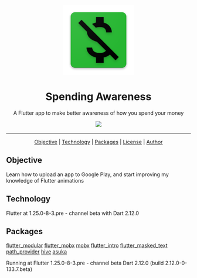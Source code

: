 <div align="center">
    <img src="android/app/src/main/res/mipmap-xxxhdpi/ic_launcher.png"/>
</div>


<h1 align="center">Spending Awareness</h1>
<p align="center">A Flutter app to make better awareness of how you spend your money</p>

<div align="center">
    <img src="https://img.shields.io/badge/progress-complete-green"/>
</div>

<hr/>
    <p align="center">
        <a href="#objective">Objective</a> | 
        <a href="#technology">Technology</a> | 
        <a href="#packages">Packages</a> | 
        <a href="#license">License</a> | 
        <a href="#author">Author</a>
   </p>

   <p id="#objective">
        <h2>Objective</h2>
        <p>Learn how to upload an app to Google Play, and start improving my knowledge of Flutter animations</p>
   </p>

   <p id="#technology">
        <h2>Technology</h2>
        <p>Flutter at 1.25.0-8-3.pre - channel beta with Dart 2.12.0</p>
   </p>

   <p>
        <div id="#packages">
            <h2>Packages</h2>
            <a href="https://pub.dev/packages/flutter_modular">flutter_modular</a>
            <a href="https://pub.dev/packages/flutter_mobx">flutter_mobx</a>
            <a href="https://pub.dev/packages/mobx">mobx</a>
            <a href="https://pub.dev/packages/flutter_intro">flutter_intro</a>
            <a href="https://pub.dev/packages/flutter_masked_text">flutter_masked_text</a>
            <a href="https://pub.dev/packages/path_provider">path_provider</a>
            <a href="https://pub.dev/packages/hive">hive</a>
            <a href="https://pub.dev/packages/asuka">asuka</a>
        </div>
    </p>

Running at Flutter 1.25.0-8-3.pre - channel beta
Dart 2.12.0 (build 2.12.0-0-133.7.beta)
